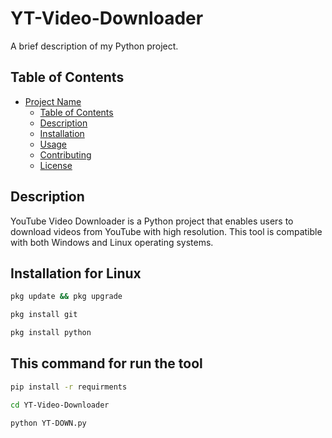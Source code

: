# YT-Video-Downloader


A brief description of my Python project.

## Table of Contents

- [Project Name](#project-name)
  - [Table of Contents](#table-of-contents)
  - [Description](#description)
  - [Installation](#installation)
  - [Usage](#usage)
  - [Contributing](#contributing)
  - [License](#license)

## Description
YouTube Video Downloader is a Python project that enables users to download videos from YouTube with high resolution. This tool is compatible with both Windows and Linux operating systems.

## Installation for Linux
```bash
pkg update && pkg upgrade
```
```bash
pkg install git
```
```bash
pkg install python
```
## This command for run the tool
```bash
pip install -r requirments
```
```bash
cd YT-Video-Downloader
```
```bash
python YT-DOWN.py
```

